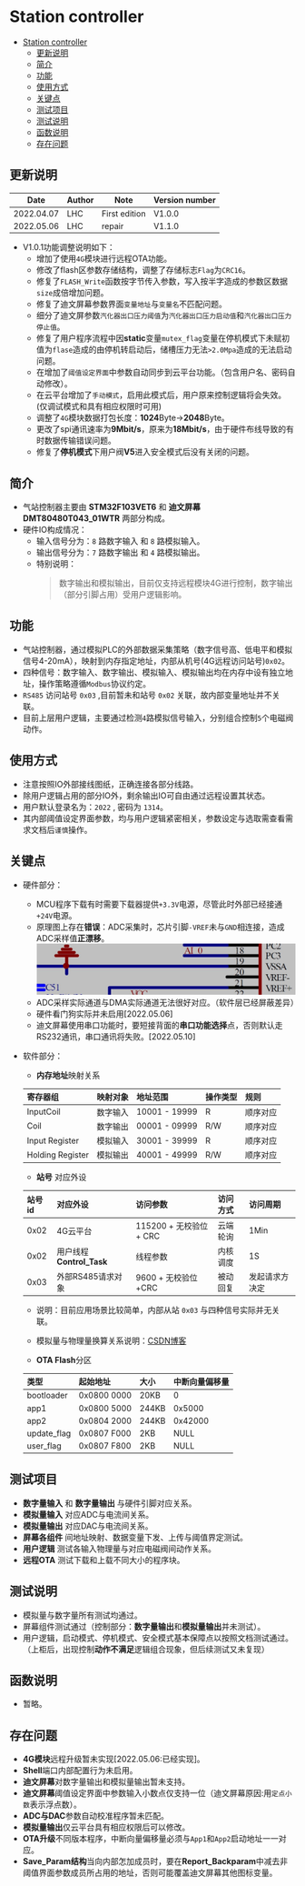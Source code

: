 # Station controller

- [Station controller](#station-controller)
  - [更新说明](#更新说明)
  - [简介](#简介)
  - [功能](#功能)
  - [使用方式](#使用方式)
  - [关键点](#关键点)
  - [测试项目](#测试项目)
  - [测试说明](#测试说明)
  - [函数说明](#函数说明)
  - [存在问题](#存在问题)

## 更新说明

| Date       | Author | Note          | Version number |
| ---------- | ------ | ------------- | -------------- |
| 2022.04.07 | LHC    | First edition | V1.0.0         |
| 2022.05.06 | LHC    | repair        | V1.1.0         |

- V1.0.1功能调整说明如下：
  - 增加了使用``4G``模块进行远程OTA功能。
  - 修改了flash区参数存储结构，调整了存储标志``Flag``为``CRC16``。
  - 修复了``FLASH_Write``函数按字节传入参数，写入按半字造成的参数区数据``size``成倍增加问题。
  - 修复了迪文屏幕参数界面``变量地址``与``变量名``不匹配问题。
  - 细分了迪文屏参数``汽化器出口压力阈值``为``汽化器出口压力启动值``和``汽化器出口压力停止值``。
  - 修复了用户程序流程中因**static**变量``mutex_flag``变量在停机模式下未赋初值为``flase``造成的由停机转启动后，储槽压力无法``>2.0Mpa``造成的无法启动问题。
  - 在增加了``阈值设定界面``中参数自动同步到云平台功能。（包含用户名、密码自动修改）。
  - 在云平台增加了``手动模式``，启用此模式后，用户原来控制逻辑将会失效。(仅调试模式和具有相应权限时可用)
  - 调整了``4G``模块数据打包长度：**1024**Byte->**2048**Byte。
  - 更改了spi通讯速率为**9Mbit/s**，原来为**18Mbit/s**，由于硬件布线导致的有时数据传输错误问题。
  - 修复了**停机模式**下用户阀**V5**进入安全模式后没有关闭的问题。

## 简介

- 气站控制器主要由 **STM32F103VET6** 和 **迪文屏幕DMT80480T043_01WTR** 两部分构成。
- 硬件IO构成情况：
  - 输入信号分为：``8`` 路数字输入 和 ``8`` 路模拟输入。
  - 输出信号分为：``7`` 路数字输出 和 ``4`` 路模拟输出。
  - 特别说明：
    > 数字输出和模拟输出，目前仅支持远程模块4G进行控制，数字输出（部分引脚占用）受用户逻辑影响。

## 功能

- 气站控制器，通过模拟PLC的外部数据采集策略（数字信号高、低电平和模拟信号4-20mA），映射到内存指定地址，内部从机号(4G远程访问站号)``0x02``。
- 四种信号：数字输入、数字输出、模拟输入、模拟输出均在内存中设有独立地址，操作策略遵循``Modbus``协议约定。
- ``RS485`` 访问站号 ``0x03`` ,目前暂未和站号 ``0x02`` 关联，故内部变量地址并不关联。
- 目前上层用户逻辑，主要通过检测``4``路模拟信号输入，分别组合控制``5``个电磁阀动作。

## 使用方式

- 注意按照IO外部接线图纸，正确连接各部分线路。
- 除用户逻辑占用的部分IO外，剩余输出IO可自由通过远程设置其状态。
- 用户默认登录名为：``2022`` , 密码为 ``1314``。
- 其内部阈值设定界面参数，均与用户逻辑紧密相关，参数设定与选取需查看需求文档后``谨慎``操作。

## 关键点

- 硬件部分：
  - MCU程序下载有时需要下载器提供``+3.3V``电源，尽管此时外部已经接通``+24V``电源。
  - 原理图上存在**错误**：ADC采集时，芯片引脚``-VREF``未与``GND``相连接，造成ADC采样值**正漂移**。
  ![原理图错误](Document/错误1.jpg)
  - ADC采样实际通道与DMA实际通道无法很好对应。（软件层已经屏蔽差异）
  - 硬件看门狗实际并未启用[2022.05.06]
  - 迪文屏幕使用串口功能时，要短接背面的**串口功能选择**点，否则默认走RS232通讯，串口通讯将失败。[2022.05.10]

- 软件部分：

    - **内存地址**映射关系

   | 寄存器组         | 映射对象 | 地址范围      | 操作类型 | 规则     |
   | ---------------- | -------- | ------------- | -------- | -------- |
   | InputCoil        | 数字输入 | 10001 - 19999 | R        | 顺序对应 |
   | Coil             | 数字输出 | 00001 - 09999 | R/W      | 顺序对应 |
   | Input Register   | 模拟输入 | 30001 - 39999 | R        | 顺序对应 |
   | Holding Register | 模拟输出 | 40001 - 49999 | R/W      | 顺序对应 |

   -  **站号** 对应外设
 
    | 站号id | 对应外设                 | 访问参数                | 访问方式 | 访问周期       |
    | ------ | ------------------------ | ----------------------- | -------- | -------------- |
    | 0x02   | 4G云平台                 | 115200 + 无校验位 + CRC | 云端轮询 | 1Min           |
    | 0x02   | 用户线程**Control_Task** | 线程参数                | 内核调度 | 1S             |
    | 0x03   | 外部RS485请求对象        | 9600 + 无校验位 +CRC    | 被动回复 | 发起请求方决定 |

    - 说明：目前应用场景比较简单，内部从站 ``0x03`` 与四种信号实际并无关联。
    - 模拟量与物理量换算关系说明：[CSDN博客](https://blog.csdn.net/weixin_36443823/article/details/112775994)
  
    - **OTA Flash**分区

     | 类型        | 起始地址    | 大小  | 中断向量偏移量 |
     | ----------- | ----------- | ----- | -------------- |
     | bootloader  | 0x0800 0000 | 20KB  | 0              |
     | app1        | 0x0800 5000 | 244KB | 0x5000         |
     | app2        | 0x0804 2000 | 244KB | 0x42000        |
     | update_flag | 0x0807 F000 | 2KB   | NULL           |
     | user_flag   | 0x0807 F800 | 2KB   | NULL           |

## 测试项目

- **数字量输入** 和 **数字量输出** 与硬件引脚对应关系。
- **模拟量输入** 对应ADC与电流间关系。
- **模拟量输出** 对应DAC与电流间关系。
- **屏幕各组件** 间地址映射、数据变量下发、上传与阈值界定测试。
- **用户逻辑** 测试各输入物理量与对应电磁阀间动作关系。
- **远程OTA** 测试下载和上载不同大小的程序块。

## 测试说明

- 模拟量与数字量所有测试均通过。
- 屏幕组件测试通过（控制部分：**数字量输出**和**模拟量输出**并未测试）。
- 用户逻辑，启动模式、停机模式、安全模式基本保障点以按照文档测试通过。（上柜后，出现控制**动作不满足**逻辑组合现象，但后续测试又未复现）


## 函数说明

- 暂略。


## 存在问题

- **4G模块**远程升级暂未实现[2022.05.06:已经实现]。
- **Shell**端口内部配置行为未启用。
- **迪文屏幕**对数字量输出和模拟量输出暂未支持。
- **迪文屏幕**阈值设定界面中参数输入小数点仅支持一位（迪文屏幕原因:用``定点小数``表示浮点数）。
- **ADC与DAC**参数自动校准程序暂未匹配。
- **模拟量输出**仅云平台具有相应权限后可以修改。
- **OTA升级**不同版本程序，中断向量偏移量必须与``App1``和``App2``启动地址一一对应。
- **Save_Param结构**当向内部怎加成员时，要在**Report_Backparam**中减去非阈值界面参数成员所占用的地址，否则可能覆盖迪文屏幕其他图标变量。